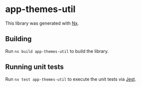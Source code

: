 # app-themes-util

This library was generated with [Nx](https://nx.dev).

## Building

Run `nx build app-themes-util` to build the library.

## Running unit tests

Run `nx test app-themes-util` to execute the unit tests via [Jest](https://jestjs.io).
